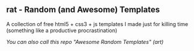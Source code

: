 ## rat - Random (and Awesome) Templates
A collection of free html5 + css3 + js templates I made just for killing time (something like a productive procrastination)

*You can also call this repo "Awesome Random Templates" (art)*
